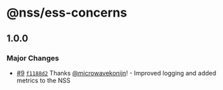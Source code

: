 # @nss/ess-concerns

## 1.0.0

### Major Changes

- [#9](https://github.com/nanite-systems/stream/pull/9) [`f1188d2`](https://github.com/nanite-systems/stream/commit/f1188d26101dff7781b090d8ba3e397913c14caa) Thanks [@microwavekonijn](https://github.com/microwavekonijn)! - Improved logging and added metrics to the NSS
